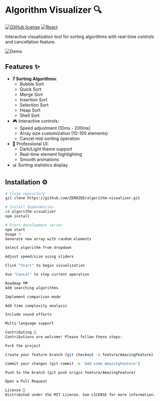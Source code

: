 # Algorithm Visualizer 🔍

[![GitHub license](https://img.shields.io/badge/license-MIT-blue.svg)](LICENSE)
[![React](https://img.shields.io/badge/React-18.2.0-%2361DAFB)](https://react.dev/)

Interactive visualization tool for sorting algorithms with real-time controls and cancellation feature.

![Demo](https://media.giphy.com/media/v1.Y2lkPTc5MGI3NjExeW1qOTZ3eGZ0M2VrM2R5ZHFqM2JxZGN5bGd1N2ZtZ2p3NnV6a2J5eSZlcD12MV9pbnRlcm5hbF9naWZfYnlfaWQmY3Q9Zw/your-demo-gif-id.gif)

## Features ✨
- **7 Sorting Algorithms**:
  - Bubble Sort
  - Quick Sort
  - Merge Sort
  - Insertion Sort
  - Selection Sort
  - Heap Sort
  - Shell Sort
- 🎮 Interactive controls:
  - Speed adjustment (10ms - 200ms)
  - Array size customization (10-100 elements)
  - Cancel mid-sorting operation
- 🎨 Professional UI:
  - Dark/Light theme support
  - Real-time element highlighting
  - Smooth animations
- 📊 Sorting statistics display

## Installation ⚙️
```bash
# Clone repository
git clone https://github.com/ZER0ZED/algorithm-visualizer.git

# Install dependencies
cd algorithm-visualizer
npm install

# Start development server
npm start
Usage 🖱️
Generate new array with random elements

Select algorithm from dropdown

Adjust speed/size using sliders

Click "Start" to begin visualization

Use "Cancel" to stop current operation

Roadmap 🗺️
Add searching algorithms

Implement comparison mode

Add time complexity analysis

Include sound effects

Multi-language support

Contributing 🤝
Contributions are welcome! Please follow these steps:

Fork the project

Create your feature branch (git checkout -b feature/AmazingFeature)

Commit your changes (git commit -m 'Add some AmazingFeature')

Push to the branch (git push origin feature/AmazingFeature)

Open a Pull Request

License 📄
Distributed under the MIT License. See LICENSE for more information.
